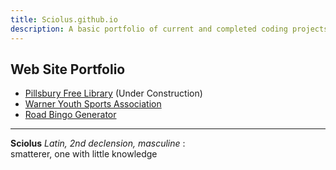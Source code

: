 ```yaml
---
title: Sciolus.github.io
description: A basic portfolio of current and completed coding projects.
---
```

## Web Site Portfolio
- [Pillsbury Free Library](https://pfl.warnernh.gov/) (Under Construction)
- [Warner Youth Sports Association](https://warnersports.org/)
- [Road Bingo Generator](roadbingo.html)

---

**Sciolus** _Latin, 2nd declension, masculine_ : \
smatterer, one with little knowledge
